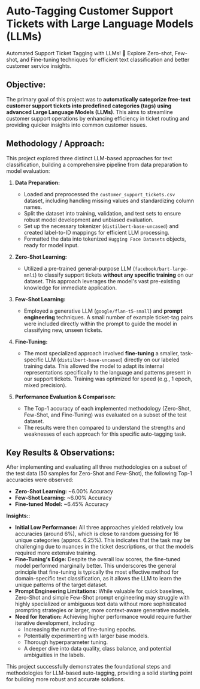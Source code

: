 # Auto-Tagging Customer Support Tickets with Large Language Models (LLMs)

Automated Support Ticket Tagging with LLMs! 🚀 Explore Zero-shot, Few-shot, and Fine-tuning techniques for efficient text classification and better customer service insights.

## Objective:

The primary goal of this project was to **automatically categorize free-text customer support tickets into predefined categories (tags) using advanced Large Language Models (LLMs)**. This aims to streamline customer support operations by enhancing efficiency in ticket routing and providing quicker insights into common customer issues.

## Methodology / Approach:

This project explored three distinct LLM-based approaches for text classification, building a comprehensive pipeline from data preparation to model evaluation:

1.  **Data Preparation:**
    * Loaded and preprocessed the `customer_support_tickets.csv` dataset, including handling missing values and standardizing column names.
    * Split the dataset into training, validation, and test sets to ensure robust model development and unbiased evaluation.
    * Set up the necessary tokenizer (`distilbert-base-uncased`) and created label-to-ID mappings for efficient LLM processing.
    * Formatted the data into tokenized `Hugging Face Datasets` objects, ready for model input.

2.  **Zero-Shot Learning:**
    * Utilized a pre-trained general-purpose LLM (`facebook/bart-large-mnli`) to classify support tickets **without any specific training** on our dataset. This approach leverages the model's vast pre-existing knowledge for immediate application.

3.  **Few-Shot Learning:**
    * Employed a generative LLM (`google/flan-t5-small`) and **prompt engineering** techniques. A small number of example ticket-tag pairs were included directly within the prompt to guide the model in classifying new, unseen tickets.

4.  **Fine-Tuning:**
    * The most specialized approach involved **fine-tuning** a smaller, task-specific LLM (`distilbert-base-uncased`) directly on our labeled training data. This allowed the model to adapt its internal representations specifically to the language and patterns present in our support tickets. Training was optimized for speed (e.g., 1 epoch, mixed precision).

5.  **Performance Evaluation & Comparison:**
    * The Top-1 accuracy of each implemented methodology (Zero-Shot, Few-Shot, and Fine-Tuning) was evaluated on a subset of the test dataset.
    * The results were then compared to understand the strengths and weaknesses of each approach for this specific auto-tagging task.


## Key Results & Observations:

After implementing and evaluating all three methodologies on a subset of the test data (50 samples for Zero-Shot and Few-Shot), the following Top-1 accuracies were observed:

* **Zero-Shot Learning:** ~6.00% Accuracy
* **Few-Shot Learning:** ~6.00% Accuracy
* **Fine-tuned Model:** ~6.45% Accuracy

**Insights:**:

* **Initial Low Performance:** All three approaches yielded relatively low accuracies (around 6%), which is close to random guessing for 16 unique categories (approx. 6.25%). This indicates that the task may be challenging due to nuances in the ticket descriptions, or that the models required more extensive training.
* **Fine-Tuning's Edge:** Despite the overall low scores, the fine-tuned model performed marginally better. This underscores the general principle that fine-tuning is typically the most effective method for domain-specific text classification, as it allows the LLM to learn the unique patterns of the target dataset.
* **Prompt Engineering Limitations:** While valuable for quick baselines, Zero-Shot and simple Few-Shot prompt engineering may struggle with highly specialized or ambiguous text data without more sophisticated prompting strategies or larger, more context-aware generative models.
* **Need for Iteration:** Achieving higher performance would require further iterative development, including:
    * Increasing the number of fine-tuning epochs.
    * Potentially experimenting with larger base models.
    * Thorough hyperparameter tuning.
    * A deeper dive into data quality, class balance, and potential ambiguities in the labels.

This project successfully demonstrates the foundational steps and methodologies for LLM-based auto-tagging, providing a solid starting point for building more robust and accurate solutions.
